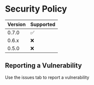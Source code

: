 # Security Policy

| Version | Supported          |
| ------- | ------------------ |
| 0.7.0   | :white_check_mark: |
| 0.6.x   | :x:                |
| 0.5.0   | :x:                |

## Reporting a Vulnerability

Use the issues tab to report a vulnerability
